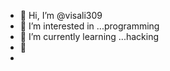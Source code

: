 - 👋 Hi, I’m @visali309
- 👀 I’m interested in ...programming
- 🌱 I’m currently learning ...hacking
- 💞
-

<!---
visali309/visali309 is a ✨ special ✨ repository because its `README.md` (this file) appears on your GitHub profile.
You can click the Preview link to take a look at your changes.
--->
